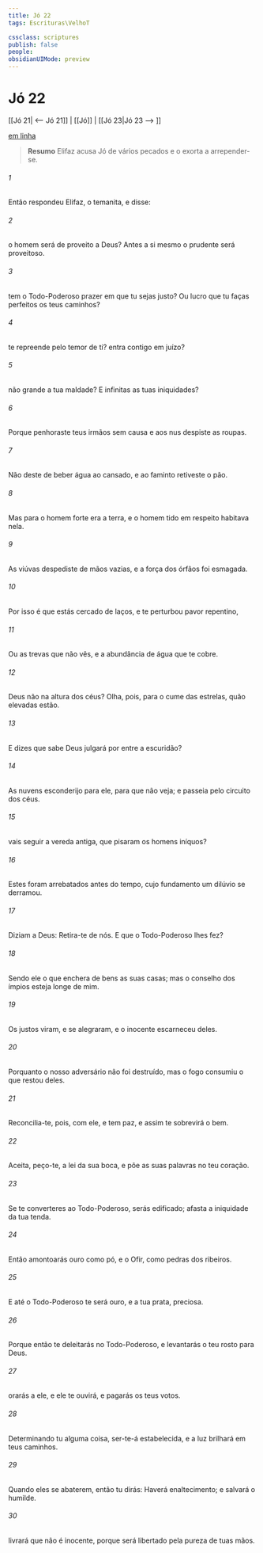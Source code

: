 ```yaml
---
title: Jó 22
tags: Escrituras\VelhoT

cssclass: scriptures
publish: false
people:
obsidianUIMode: preview
---
```


# Jó 22
[[Jó 21| <-- Jó 21]] | [[Jó]] | [[Jó 23|Jó 23 --> ]]

[em linha](https://churchofjesuschrist.org/study/scriptures/ot/job/22?lang=por)

> __Resumo__
Elifaz acusa Jó de vários pecados e o exorta a arrepender-se.

###### 1 
Então respondeu Elifaz, o temanita, e disse:

###### 2 
 o homem será de  proveito a Deus? Antes a si mesmo o prudente será proveitoso.

###### 3 
 tem o Todo-Poderoso prazer em que tu sejas justo? Ou lucro  que tu faças perfeitos os teus caminhos?

###### 4 
 te repreende pelo temor  de ti?  entra contigo em juízo?

###### 5 
 não  grande a tua maldade? E infinitas as tuas iniquidades?

###### 6 
Porque penhoraste teus irmãos sem causa  e aos nus despiste as roupas.

###### 7 
Não deste de beber água ao cansado, e ao faminto retiveste o pão.

###### 8 
Mas para o homem forte era a terra, e o homem tido em respeito habitava nela.

###### 9 
As viúvas despediste de mãos vazias, e a força dos órfãos foi esmagada.

###### 10 
Por isso é que estás cercado de laços, e te perturbou  pavor repentino,

###### 11 
Ou as trevas que não vês, e a abundância de água que te cobre.

###### 12 
 Deus não  na altura dos céus? Olha, pois, para o cume das estrelas, quão elevadas estão.

###### 13 
E dizes que sabe Deus  julgará por entre a escuridão?

###### 14 
As nuvens  esconderijo para ele, para que não veja; e passeia pelo circuito dos céus.

###### 15 
 vais seguir a vereda antiga, que pisaram os homens iníquos?

###### 16 
Estes foram arrebatados antes do  tempo,  cujo fundamento um dilúvio se derramou.

###### 17 
Diziam a Deus: Retira-te de nós. E que  o Todo-Poderoso lhes fez?

###### 18 
Sendo ele o que enchera de bens as suas casas; mas o conselho dos ímpios esteja longe de mim.

###### 19 
Os justos  viram, e se alegraram, e o inocente escarneceu deles.

###### 20 
Porquanto o nosso adversário não foi destruído, mas o fogo consumiu o que restou deles.

###### 21 
Reconcilia-te, pois, com ele, e tem paz, e assim te sobrevirá o bem.

###### 22 
Aceita, peço-te, a lei da sua boca, e põe as suas palavras no teu coração.

###### 23 
Se te converteres ao Todo-Poderoso, serás edificado; afasta a iniquidade da tua tenda.

###### 24 
Então amontoarás ouro como pó, e o  Ofir, como pedras dos ribeiros.

###### 25 
E até o Todo-Poderoso te será  ouro, e a tua prata, preciosa.

###### 26 
Porque então te deleitarás no Todo-Poderoso, e levantarás o teu rosto para Deus.

###### 27 
 orarás a ele, e ele te ouvirá, e pagarás os teus votos.

###### 28 
Determinando tu alguma coisa, ser-te-á estabelecida, e a luz brilhará em teus caminhos.

###### 29 
Quando eles se abaterem, então tu dirás: Haverá enaltecimento; e  salvará o humilde.

###### 30 
 livrará  que não é inocente, porque será libertado pela pureza de tuas mãos.

